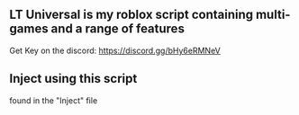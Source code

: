 ## LT Universal is my roblox script containing multi-games and a range of features

Get Key on the discord: https://discord.gg/bHy6eRMNeV

## Inject using this script

found in the "Inject" file
